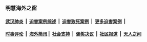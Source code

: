 
### 明慧海外之窗

####  [武汉肺炎](indexes/365.md?t=05181100) &nbsp;|&nbsp;  [迫害案例综述](indexes/328.md?t=05181100) &nbsp;|&nbsp; [迫害致死案例](indexes/277.md?t=05181100)  &nbsp;|&nbsp; [更多迫害案例](indexes/81.md?t=05181100)  &nbsp;|&nbsp; 
####  [时事评论](indexes/19.md?t=05181100) &nbsp;|&nbsp; [海外简讯](indexes/245.md?t=05181100)&nbsp;|&nbsp;  [社会支持](indexes/140.md?t=05181100) &nbsp;|&nbsp; [褒奖决议](indexes/282.md?t=05181100) &nbsp;|&nbsp; [社区报道](indexes/91.md?t=05181100)  &nbsp;|&nbsp; [天人之间](indexes/78.md?t=05181100) 


